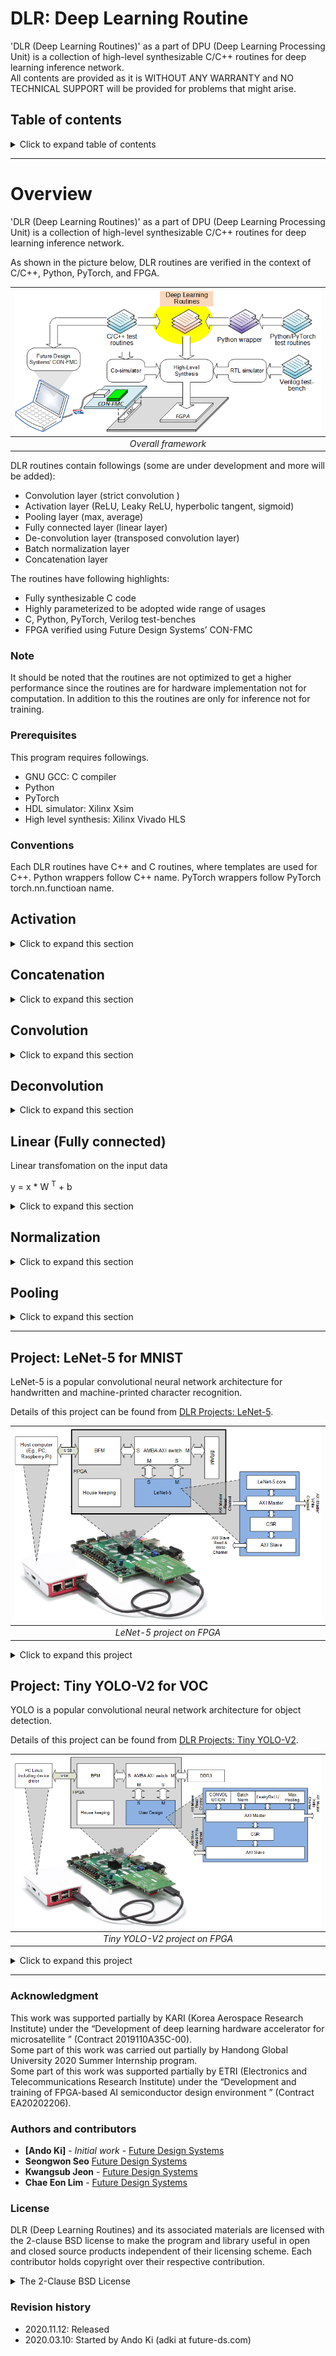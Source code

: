 # DLR: Deep Learning Routine
'DLR (Deep Learning Routines)' as a part of DPU (Deep Learning Processing
Unit) is a collection of high-level synthesizable C/C++ routines for deep learning
inference network.<br>
All contents are provided as it is WITHOUT ANY WARRANTY and NO TECHNICAL SUPPORT will be provided for problems
that might arise.

## Table of contents

<details><summary>Click to expand table of contents</summary>

1. [Overview](#overview)
   1. [Note](#note)
   2. [Prerequisites](#prerequisites)
   3. [Conventions](#conventions)
2. [Activation](#activation)
   1. [Hyperbolic tangent](#activation_tanh)
   2. [Leaky ReLU](#activation_leaky_relu)
   3. [ReLU](#activation_relu)
   4. [Signmoid](#activation_relu)
3. [Concatenation](#concatenation)
   1. [Concat2d](#concatenation_concat2d)
4. [Convolution](#convolution)
   1. [Convolution2d](#convolution_convolution2d)
5. [Deconvolution](#deconvolution)
   1. [Deconvolution2d](#deconvolution_deconvolution2d)
6. [Linear (Fully connected)](#linear)
7. [Normalization](#normalization)
   1. [Batch normalization](#normalization_batch_normalization)
8. [Pooling](#pooling)
   1. [Average pooling](#pooling_average)
   2. [Max pooling](#pooling_max)
9. [Project: LeNet-5](#project_lenet5)
10. [Acknowledgment](#acknowledgment)
11. [Authors and contributors](#authors_and_contributors)
12. [License](#license)
13. [Revision history](#revision_history)

</details>

---
# Overview<a name="overview"></a>
'DLR (Deep Learning Routines)' as a part of DPU (Deep Learning Processing
Unit) is a collection of high-level synthesizable C/C++ routines for deep learning
inference network.

As shown in the picture below, DLR routines are verified in the context of C/C++, Python, PyTorch, and FPGA.

| ![Overall framework](doc/images/dlr_framework-simple.png) |
|:---:|
| *Overall framework* |

DLR routines contain followings (some are under development and more will be added):
* Convolution layer (strict convolution )
* Activation layer (ReLU, Leaky ReLU, hyperbolic tangent, sigmoid)
* Pooling layer (max, average)
* Fully connected layer (linear layer)
* De-convolution layer (transposed convolution layer)
* Batch normalization layer
* Concatenation layer

The routines have following highlights:
* Fully synthesizable C code
* Highly parameterized to be adopted wide range of usages
* C, Python, PyTorch, Verilog test-benches
* FPGA verified using Future Design Systems’ CON-FMC

### Note<a name="note"></a>
It should be noted that the routines are not optimized to get a higher
performance since the routines are for hardware implementation not for
computation. In addition to this the routines are only for inference not for training.


### Prerequisites<a name="prerequisites"></a>
This program requires followings.
* GNU GCC: C compiler
* Python
* PyTorch
* HDL simulator: Xilinx Xsim
* High level synthesis: Xilinx Vivado HLS

### Conventions<a name="conventions"></a>
Each DLR routines have C++ and C routines, where templates are used for C++.
Python wrappers follow C++ name.
PyTorch wrappers follow PyTorch torch.nn.functioan name.

## Activation<a name="activation"></a>

<details><summary>Click to expand this section</summary>

### 1. Hyperbolic tangent<a name="activation_tanh"></a>

### 2. Leaky ReLU<a name="activation_leaky_relu"></a>

### 3. ReLU<a name="activation_relu"></a>

### 4. Signmoid<a name="activation_relu"></a>

</details>

## Concatenation<a name="concatenation"></a>

<details><summary>Click to expand this section</summary>

### 1. Concat2d<a name="concatenation_concat2d"></a>

| ![2D concatenation](doc/images/concat.png) |
|:---:|
| *Concatenation* |

</details>

## Convolution<a name="convolution"></a>

<details><summary>Click to expand this section</summary>

### 1. Convolution2d<a name="convolution_convolution2d"></a>
'Convolution2d()' applies a 2D convolution over an input data composed of multiple planes (i.e., channels).

| ![2D convolution](doc/images/convolution2d.png) |
|:---:|
| *COnvolutioin* |

#### 1.1. C++ routine<a name="convolution2d_cpp"></a>
C++ routines uses template to support user specific data type.

<details><summary>Click to expand C++ code</summary>

```
template<class TYPE=float>
void Convolution2d
(           TYPE     *out_data    // out_channel x out_size x out_size
    , const TYPE     *in_data     // in_channel x in_size x in_size
    , const TYPE     *kernel      // out_channel x in_channel x kernel_size x kernel_size
    , const TYPE     *bias        // out_channel
    , const uint16_t  out_size    // only for square matrix
    , const uint16_t  in_size     // only for square matrix
    , const uint8_t   kernel_size // only for square matrix
    , const uint16_t  bias_size   // out_channel
    , const uint16_t  in_channel  // number of input channels
    , const uint16_t  out_channel // number of filters (kernels)
    , const uint8_t   stride
    , const uint8_t   padding=0
    #if !defined(__SYNTHESIS__)
    , const int       rigor=0   // check rigorously when 1
    , const int       verbose=0 // verbose level
    #endif
)
```

</details>

#### 1.2. C routine<a name="convolution2d_c"></a>
C routines are build by overloading template of corresponding C++ routine.

<details><summary>Click to expand C code</summary>

```
extern void Convolution2dInt
(           int      *out_data    // out_channel x out_size x out_size
    , const int      *in_data     // in_channel x in_size x in_size
    , const int      *kernel      // in_channel x out_channel x kernel_size x kernel_size
    , const int      *bias        // bias per kernel
    , const uint16_t  out_size    // only for square matrix
    , const uint16_t  in_size     // only for square matrix
    , const uint8_t   kernel_size // only for square matrix
    , const uint16_t  bias_size   // number of biases, it should be the same as out_channel
    , const uint16_t  in_channel  // number of input channels
    , const uint16_t  out_channel // number of filters (kernels)
    , const uint8_t   stride      // stride default 1
    , const uint8_t   padding     // padding default 0
    #if !defined(__SYNTHESIS__)
    , const int       rigor       // check rigorously when 1
    , const int       verbose     // verbose level
    #endif
);
extern void Convolution2dDouble( ); // arguments are the same as Concat2dFloat, but data type is 'double' instead of 'float'
extern void Convolution2dInt( ); // arguments are the same as Concat2dFloat, but data type is 'double' instead of 'int'
```

</details>

#### 1.3. Python wrapper<a name="convolution2d_python"></a>
‘Convolution2d()’ wrapper gets NumPy arguments for array and ‘out_data’
carries calculated result. It returns ‘True’ on success or ‘False’ on failure.

<details><summary>Click to expand Python code</summary>

```
Convolution2d( out_data    # out_channel x out_size x out_size
             , in_data     # in_channel x in_size x in_size
             , kernel      # out_channel x in_channel x kernel_size x kernel_size
             , bias=None   # out_channel
             , stride=1
             , padding=0
             , rigor=False
             , verbose=False)
```

</details>

#### 1.4. PyTorch wrapper<a name="convolution2d_pytorch"></a>
'conv2d()' PyTorch wrapper gets PyTorch tensor arguments for array and
returns calculated result. It calls Python wrapper after converting PyTorch tensor
to NumPy array.

<details><summary>Click to expand PyTorch code</summary>

```
conv2d( input     # in_minibatch x in_channel x in_size x in_size
      , weight    # out_channel  x in_channel x kernel_size x kernel_size
      , bias=None # out_channel
      , stride=1
      , padding=0
      , dilation=1
      , groups=1
      , rigor=False
      , verbose=False)
```

</details>

</details>

## Deconvolution<a name="deconvolution"></a>

<details><summary>Click to expand this section</summary>

### 1. Deconvolution2d<a name="deconvolution_deconvolution2d"></a>

| ![2D deconvolution](doc/images/deconvolution.png) |
|:---:|
| *Deconvolution (Transposed convolution)* |

</details>

## Linear (Fully connected)<a name="linear"></a>
Linear transfomation on the input data

y = x * W <sup>T</sup> + b

<details><summary>Click to expand this section</summary>

| ![Linear](doc/images/linear1d.png) |
|:---:|
| *Linear one-dimensional* |

| ![LinearNd](doc/images/linearNd.png) |
|:---:|
| *Linear N-dimensional* |

</details>

## Normalization<a name="normalization"></a>

<details><summary>Click to expand this section</summary>

### 1. Batch normalization<a name="normalization_batch_normalization"></a>

| ![Batch normalization equation](doc/images/batchnorm-equation.png) |
|:---:|
| *Batch normaization equation* |
| E[x]: mean, Var[x]: variance, &gamma;: scaling factor, &beta;: bias, &epsilon;: numerical stability |

| ![Batch normalization](doc/images/batchnorm.png) |
|:---:|
| *Batch normaization* |

</details>

## Pooling<a name="pooling"></a>

<details><summary>Click to expand this section</summary>

### 1. Average pooling<a name="pooling_average"></a>

### 2. Max pooling<a name="pooling_max"></a>

</details>


---
## Project: LeNet-5 for MNIST<a name="project_lenet5"></a>
LeNet-5 is a popular convolutional
neural network architecture for handwritten and
machine-printed character recognition.

Details of this project can be found from 
<a href="https://github.com/adki/DLR_Projects/LeNet-5" target="_blank">DLR Projects: LeNet-5</a>.

| ![LeNet-5 project on FPGA](doc/images/lenet5-on-fpga.png) |
|:---:|
| *LeNet-5 project on FPGA* |

<details><summary>Click to expand this project</summary>

### 1. LeNet-5 network
Following picture shows network structure and its data size.

| ![LeNet-5 network](doc/images/lenet5-network.png) |
|:---:|
| *LeNet-5 network* |

Following table shows a summary of the network and its parameters.

| ![LeNet-5 network details](doc/images/lenet5-network-details.png) |
|:---:|
| *LeNet-5 network details* |

### 2. Design flow
The picture below shows an overall design flow from model training to FPGA implementation.

| ![LeNet-5 design flow](doc/images/lenet5-design-flow-all.png) |
|:---:|
| *LeNet-5 design flow* |

</details>

## Project: Tiny YOLO-V2 for VOC<a name="project_lenet5"></a>
YOLO is a popular convolutional
neural network architecture for object detection.

Details of this project can be found from 
<a href="https://github.com/adki/DLR_Projects/YoloV2Tiny" target="_blank">DLR Projects: Tiny YOLO-V2</a>.

| ![Tiny YOLO-V2 project on FPGA](doc/images/yolov2tiny-on-fpga.png) |
|:---:|
| *Tiny YOLO-V2 project on FPGA* |

<details><summary>Click to expand this project</summary>

</details>

---
### Acknowledgment<a name="acknowledgment"></a>
This work was supported partially by KARI (Korea Aerospace Research
Institute) under the “Development of deep learning hardware accelerator for
microsatellite ” (Contract 2019110A35C-00).<br>
Some part of this work was carried out partially by Handong Global University
2020 Summer Internship program.<br>
Some part of this work was supported partially by ETRI (Electronics and
Telecommunications Research Institute) under the “Development and training of
FPGA-based AI semiconductor design environment ” (Contract EA20202206).

### Authors and contributors<a name="authors_and_contributors"></a>
* **[Ando Ki]** - *Initial work* - <a href="http://www.future-ds.com" target="_blank">Future Design Systems</a>
* **Seongwon Seo** <a href="http://www.future-ds.com" target="_blank">Future Design Systems</a>
* **Kwangsub Jeon** - <a href="http://www.future-ds.com" target="_blank">Future Design Systems</a>
* **Chae Eon Lim** - <a href="http://www.future-ds.com" target="_blank">Future Design Systems</a>

### License<a name="license"></a>
DLR (Deep Learning Routines) and its associated materials are licensed with
the 2-clause BSD license to make the program and library useful in open and
closed source products independent of their licensing scheme.
Each contributor holds copyright over their respective contribution.

<details><summary>The 2-Clause BSD License</summary>
Copyright 2020-2021 Future Design Systems (http:://www.future-ds.com)

Redistribution and use in source and binary forms, with or without modification, are permitted provided that the following conditions are met:

1. Redistributions of source code must retain the above copyright notice, this list of conditions and the following disclaimer.

2. Redistributions in binary form must reproduce the above copyright notice, this list of conditions and the following disclaimer in the documentation and/or other materials provided with the distribution.

THIS SOFTWARE IS PROVIDED BY THE COPYRIGHT HOLDERS AND CONTRIBUTORS "AS IS" AND ANY EXPRESS OR IMPLIED WARRANTIES, INCLUDING, BUT NOT LIMITED TO, THE IMPLIED WARRANTIES OF MERCHANTABILITY AND FITNESS FOR A PARTICULAR PURPOSE ARE DISCLAIMED. IN NO EVENT SHALL THE COPYRIGHT HOLDER OR CONTRIBUTORS BE LIABLE FOR ANY DIRECT, INDIRECT, INCIDENTAL, SPECIAL, EXEMPLARY, OR CONSEQUENTIAL DAMAGES (INCLUDING, BUT NOT LIMITED TO, PROCUREMENT OF SUBSTITUTE GOODS OR SERVICES; LOSS OF USE, DATA, OR PROFITS; OR BUSINESS INTERRUPTION) HOWEVER CAUSED AND ON ANY THEORY OF LIABILITY, WHETHER IN CONTRACT, STRICT LIABILITY, OR TORT (INCLUDING NEGLIGENCE OR OTHERWISE) ARISING IN ANY WAY OUT OF THE USE OF THIS SOFTWARE, EVEN IF ADVISED OF THE POSSIBILITY OF SUCH DAMAGE.
</details>

### Revision history<a name="revision_history"></a>
* 2020.11.12: Released
* 2020.03.10: Started by Ando Ki (adki at future-ds.com)
